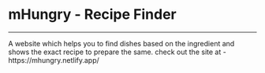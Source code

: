 # mHungry - Recipe Finder
<hr>
A website which helps you to find dishes based on the ingredient and shows the exact recipe to prepare the same.
check out the site at - https://mhungry.netlify.app/

